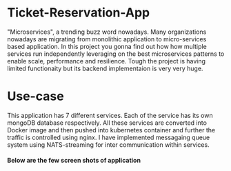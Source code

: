 # Ticket-Reservation-App

"Microservices", a trending buzz word nowadays. Many organizations nowadays are migrating from monolithic application to micro-services based application.
In this project you gonna find out how how multiple services run independently leveraging on the best microservices patterns to enable scale, performance and resilience. Tough the project is having limited functionaity but its backend implementaion is very very huge.

# Use-case
This application has 7 different services. Each of the service has its own mongoDB database respectively. All these services are converted into Docker image and then pushed into kubernetes container and further the traffic is controlled using nginx. I have implemented messagaing queue system using NATS-streaming for inter communication within services.

<h4> Below are the few screen shots of application </h4>




